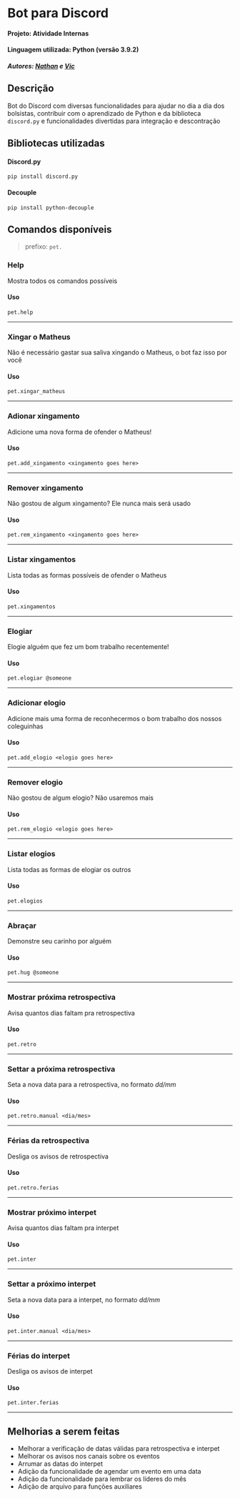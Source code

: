 # Bot para Discord
#### Projeto: Atividade Internas
#### Linguagem utilizada: Python (versão 3.9.2)
##### Autores: [Nathan](https://github.com/neitaans) e [Vic](https://github.com/vickyad)


## Descrição
Bot do Discord com diversas funcionalidades para ajudar no dia a dia dos bolsistas, contribuir com o aprendizado de Python e da biblioteca `discord.py` e funcionalidades divertidas para integração e descontração


## Bibliotecas utilizadas
#### Discord.py
```
pip install discord.py
```

#### Decouple
```
pip install python-decouple
```


## Comandos disponíveis
> prefixo: `pet.`

### Help
Mostra todos os comandos possíveis

#### Uso
```
pet.help
```
---------------------------------------

### Xingar o Matheus
Não é necessário gastar sua saliva xingando o Matheus, o bot faz isso por você

#### Uso
```
pet.xingar_matheus
```
---------------------------------------

### Adionar xingamento
Adicione uma nova forma de ofender o Matheus!

#### Uso
```
pet.add_xingamento <xingamento goes here>
```
---------------------------------------

### Remover xingamento
Não gostou de algum xingamento? Ele nunca mais será usado

#### Uso
```
pet.rem_xingamento <xingamento goes here>
```
---------------------------------------

### Listar xingamentos
Lista todas as formas possíveis de ofender o Matheus

#### Uso
```
pet.xingamentos
```
---------------------------------------

### Elogiar
Elogie alguém que fez um bom trabalho recentemente!

#### Uso
```
pet.elogiar @someone
```
---------------------------------------

### Adicionar elogio
Adicione mais uma forma de reconhecermos o bom trabalho dos nossos coleguinhas

#### Uso
```
pet.add_elogio <elogio goes here>
```
---------------------------------------

### Remover elogio
Não gostou de algum elogio? Não usaremos mais

#### Uso
```
pet.rem_elogio <elogio goes here>
```
---------------------------------------

### Listar elogios
Lista todas as formas de elogiar os outros

#### Uso
```
pet.elogios
```
---------------------------------------

### Abraçar
Demonstre seu carinho por alguém

#### Uso
```
pet.hug @someone
```
---------------------------------------

### Mostrar próxima retrospectiva
Avisa quantos dias faltam pra retrospectiva

#### Uso
```
pet.retro
```
---------------------------------------

### Settar a próxima retrospectiva
Seta a nova data para a retrospectiva, no formato *dd/mm*

#### Uso
```
pet.retro.manual <dia/mes>
```
---------------------------------------

### Férias da retrospectiva
Desliga os avisos de retrospectiva

#### Uso
```
pet.retro.ferias
```
---------------------------------------

### Mostrar próximo interpet
Avisa quantos dias faltam pra interpet

#### Uso
```
pet.inter
```
---------------------------------------

### Settar a próximo interpet
Seta a nova data para a interpet, no formato *dd/mm*

#### Uso
```
pet.inter.manual <dia/mes>
```
---------------------------------------

### Férias do interpet
Desliga os avisos de interpet

#### Uso
```
pet.inter.ferias
```
---------------------------------------

## Melhorias a serem feitas
- Melhorar a verificação de datas válidas para retrospectiva e interpet
- Melhorar os avisos nos canais sobre os eventos
- Arrumar as datas do interpet
- Adição da funcionalidade de agendar um evento em uma data
- Adição da funcionalidade para lembrar os líderes do mês
- Adição de arquivo para funções auxiliares

